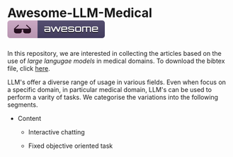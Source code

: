# Awesome-LLM-Medical [![Awesome](figures/awesome.svg)](https://github.com/Debodeep94/Awesome-LLM-Medical)

In this repository, we are interested in collecting the articles based on the use of *large langugae models* in medical domains. To download the bibtex file, click [here](https://raw.githubusercontent.com/Debodeep94/Awesome-LLM-Medical/main/llm_medical.bib).

LLM's offer a diverse range of usage in various fields. Even when focus on a specific domain, in particular medical domain, LLM's can be used to perform a varity of tasks. We categorise the variations into the following segments.

- Content

    - Interactive chatting

    - Fixed objective oriented task

